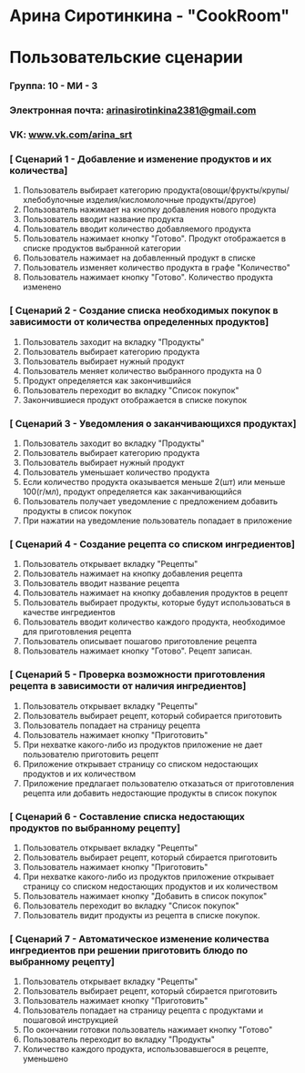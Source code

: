 # Арина Сиротинкина - "CookRoom"
# Пользовательские сценарии

### Группа: 10 - МИ - 3
### Электронная почта: arinasirotinkina2381@gmail.com
### VK: www.vk.com/arina_srt


### [ Сценарий 1 - Добавление и изменение продуктов и их количества]

1. Пользователь выбирает категорию продукта(овощи/фрукты/крупы/хлебобулочные изделия/кисломолочные продукты/другое)
2. Пользователь нажимает на кнопку добавления нового продукта
3. Пользователь вводит название продукта
4. Пользователь вводит количество добавляемого продукта
5. Пользователь нажимает кнопку "Готово". Продукт отображается в списке продуктов выбранной категории
6. Пользователь нажимает на добавленный продукт в списке
7. Пользователь изменяет количество продукта в графе "Количество"
8. Пользователь нажимает кнопку "Готово". Количество продукта изменено

### [ Сценарий 2 - Создание списка необходимых покупок в зависимости от количества определенных продуктов]

1. Пользователь заходит на вкладку "Продукты"
2. Пользователь выбирает категорию продукта
3. Пользователь выбирает нужный продукт
4. Пользователь меняет количество выбранного продукта на 0
5. Продукт определяется как закончившийся
6. Пользователь переходит во вкладку "Список покупок"
7. Закончившиеся продукт отображается в списке покупок

### [ Сценарий 3 - Уведомления о заканчивающихся продуктах]

1. Пользователь заходит во вкладку "Продукты"
2. Пользователь выбирает категорию продукта
3. Пользователь выбирает нужный продукт
4. Пользователь уменьшает количество продукта
5. Если количество продукта оказывается меньше 2(шт) или меньше 100(г/мл), продукт определяется как заканчивающийся
6. Пользователь получает уведомление с предложением добавить продукты в список покупок
7. При нажатии на уведомление пользователь попадает в приложение

### [ Сценарий 4 - Создание рецепта со списком ингредиентов]

1. Пользователь открывает вкладку "Рецепты"
2. Пользователь нажимает на кнопку добавления рецепта
3. Пользователь вводит название рецепта
4. Пользователь нажимает на кнопку добавления продуктов в рецепт
5. Пользователь выбирает продукты, которые будут использоваться в качестве ингредиентов
6. Пользователь вводит количество каждого продукта, необходимое для приготовления рецепта
7. Пользователь описывает пошагово приготовление рецепта
8. Пользователь нажимает кнопку "Готово". Рецепт записан.

### [ Сценарий 5 - Проверка возможности приготовления рецепта в зависимости от наличия ингредиентов]
1. Пользователь открывает вкладку "Рецепты"
2. Пользователь выбирает рецепт, который собирается приготовить
3. Пользователь попадает на страницу рецепта
4. Пользователь нажимает кнопку "Приготовить"
5. При нехватке какого-либо из продуктов приложение не дает пользователю приготовить рецепт
6. Приложение открывает страницу со списком недостающих продуктов и их количеством
7. Приложение предлагает пользователю отказаться от приготовления рецепта или добавить недостающие продукты в список покупок

### [ Сценарий 6 - Составление списка недостающих продуктов по выбранному рецепту]

1. Пользователь открывает вкладку "Рецепты"
2. Пользователь выбирает рецепт, который сбирается приготовить
3. Пользователь нажимает кнопку "Приготовить"
4. При нехватке какого-либо из продуктов приложение открывает страницу со списком недостающих продуктов и их количеством
5. Пользователь нажимает кнопку "Добавить в список покупок"
6. Пользователь переходит во вкладку "Список покупок"
7. Пользователь видит продукты из рецепта в списке покупок.

### [ Сценарий 7 - Автоматическое изменение количества ингредиентов при решении приготовить блюдо по выбранному рецепту]

1. Пользователь открывает вкладку "Рецепты"
2. Пользователь выбирает рецепт, который сбирается приготовить
3. Пользователь нажимает кнопку "Приготовить"
4. Пользователь попадает на страницу рецепта с продуктами и пошаговой инструкцией
5. По окончании готовки пользователь нажимает кнопку "Готово"
6. Пользователь переходит во вкладку "Продукты"
7. Количество каждого продукта, использовавшегося в рецепте, уменьшено
